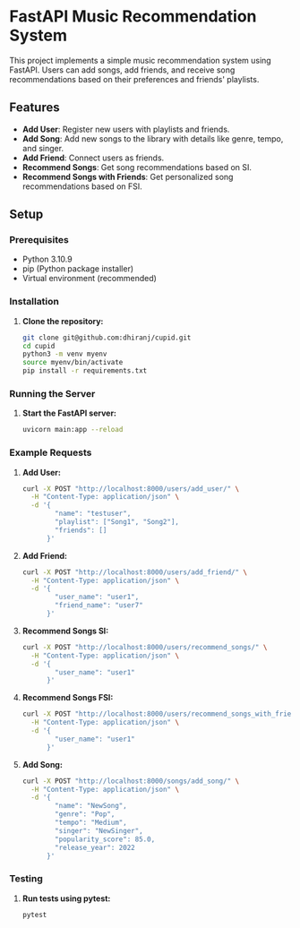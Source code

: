 # FastAPI Music Recommendation System

This project implements a simple music recommendation system using FastAPI. Users can add songs, add friends, and receive song recommendations based on their preferences and friends' playlists.

## Features

- **Add User**: Register new users with playlists and friends.
- **Add Song**: Add new songs to the library with details like genre, tempo, and singer.
- **Add Friend**: Connect users as friends.
- **Recommend Songs**: Get song recommendations based on SI.
- **Recommend Songs with Friends**: Get personalized song recommendations based on FSI.

## Setup

### Prerequisites

- Python 3.10.9
- pip (Python package installer)
- Virtual environment (recommended)

### Installation

1. **Clone the repository:**

   ```bash
   git clone git@github.com:dhiranj/cupid.git
   cd cupid
   python3 -m venv myenv
   source myenv/bin/activate
   pip install -r requirements.txt


### Running the Server
1. **Start the FastAPI server:**

   ```bash
   uvicorn main:app --reload

### Example Requests
1. **Add User:**

   ```bash
   curl -X POST "http://localhost:8000/users/add_user/" \
     -H "Content-Type: application/json" \
     -d '{
           "name": "testuser",
           "playlist": ["Song1", "Song2"],
           "friends": []
         }'

2. **Add Friend:**

   ```bash
   curl -X POST "http://localhost:8000/users/add_friend/" \
     -H "Content-Type: application/json" \
     -d '{
           "user_name": "user1",
           "friend_name": "user7"
         }'

3. **Recommend Songs SI:**

   ```bash
   curl -X POST "http://localhost:8000/users/recommend_songs/" \
     -H "Content-Type: application/json" \
     -d '{
           "user_name": "user1"
         }'

4. **Recommend Songs FSI:**

   ```bash
   curl -X POST "http://localhost:8000/users/recommend_songs_with_friends/" \
     -H "Content-Type: application/json" \
     -d '{
           "user_name": "user1"
         }'

5. **Add Song:**

   ```bash
   curl -X POST "http://localhost:8000/songs/add_song/" \
     -H "Content-Type: application/json" \
     -d '{
           "name": "NewSong",
           "genre": "Pop",
           "tempo": "Medium",
           "singer": "NewSinger",
           "popularity_score": 85.0,
           "release_year": 2022
         }'


### Testing
1. **Run tests using pytest:**

   ```bash
   pytest







